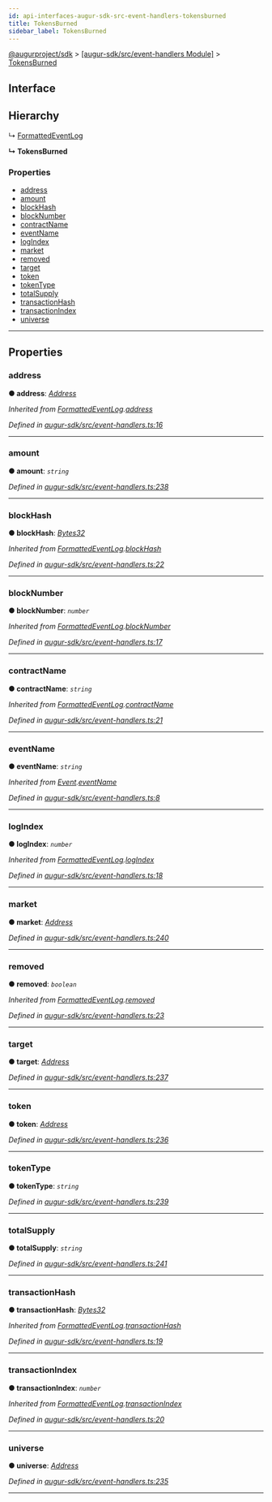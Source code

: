 ```yaml
---
id: api-interfaces-augur-sdk-src-event-handlers-tokensburned
title: TokensBurned
sidebar_label: TokensBurned
---
```


[@augurproject/sdk](api-readme.md) > [[augur-sdk/src/event-handlers Module]](api-modules-augur-sdk-src-event-handlers-module.md) > [TokensBurned](api-interfaces-augur-sdk-src-event-handlers-tokensburned.md)

## Interface

## Hierarchy

↳  [FormattedEventLog](api-interfaces-augur-sdk-src-event-handlers-formattedeventlog.md)

**↳ TokensBurned**

### Properties

* [address](api-interfaces-augur-sdk-src-event-handlers-tokensburned.md#address)
* [amount](api-interfaces-augur-sdk-src-event-handlers-tokensburned.md#amount)
* [blockHash](api-interfaces-augur-sdk-src-event-handlers-tokensburned.md#blockhash)
* [blockNumber](api-interfaces-augur-sdk-src-event-handlers-tokensburned.md#blocknumber)
* [contractName](api-interfaces-augur-sdk-src-event-handlers-tokensburned.md#contractname)
* [eventName](api-interfaces-augur-sdk-src-event-handlers-tokensburned.md#eventname)
* [logIndex](api-interfaces-augur-sdk-src-event-handlers-tokensburned.md#logindex)
* [market](api-interfaces-augur-sdk-src-event-handlers-tokensburned.md#market)
* [removed](api-interfaces-augur-sdk-src-event-handlers-tokensburned.md#removed)
* [target](api-interfaces-augur-sdk-src-event-handlers-tokensburned.md#target)
* [token](api-interfaces-augur-sdk-src-event-handlers-tokensburned.md#token)
* [tokenType](api-interfaces-augur-sdk-src-event-handlers-tokensburned.md#tokentype)
* [totalSupply](api-interfaces-augur-sdk-src-event-handlers-tokensburned.md#totalsupply)
* [transactionHash](api-interfaces-augur-sdk-src-event-handlers-tokensburned.md#transactionhash)
* [transactionIndex](api-interfaces-augur-sdk-src-event-handlers-tokensburned.md#transactionindex)
* [universe](api-interfaces-augur-sdk-src-event-handlers-tokensburned.md#universe)

---

## Properties

<a id="address"></a>

###  address

**● address**: *[Address](api-modules-augur-sdk-src-event-handlers-module.md#address)*

*Inherited from [FormattedEventLog](api-interfaces-augur-sdk-src-event-handlers-formattedeventlog.md).[address](api-interfaces-augur-sdk-src-event-handlers-formattedeventlog.md#address)*

*Defined in [augur-sdk/src/event-handlers.ts:16](https://github.com/AugurProject/augur/blob/0787bf1a23/packages/augur-sdk/src/event-handlers.ts#L16)*

___
<a id="amount"></a>

###  amount

**● amount**: *`string`*

*Defined in [augur-sdk/src/event-handlers.ts:238](https://github.com/AugurProject/augur/blob/0787bf1a23/packages/augur-sdk/src/event-handlers.ts#L238)*

___
<a id="blockhash"></a>

###  blockHash

**● blockHash**: *[Bytes32](api-modules-augur-sdk-src-event-handlers-module.md#bytes32)*

*Inherited from [FormattedEventLog](api-interfaces-augur-sdk-src-event-handlers-formattedeventlog.md).[blockHash](api-interfaces-augur-sdk-src-event-handlers-formattedeventlog.md#blockhash)*

*Defined in [augur-sdk/src/event-handlers.ts:22](https://github.com/AugurProject/augur/blob/0787bf1a23/packages/augur-sdk/src/event-handlers.ts#L22)*

___
<a id="blocknumber"></a>

###  blockNumber

**● blockNumber**: *`number`*

*Inherited from [FormattedEventLog](api-interfaces-augur-sdk-src-event-handlers-formattedeventlog.md).[blockNumber](api-interfaces-augur-sdk-src-event-handlers-formattedeventlog.md#blocknumber)*

*Defined in [augur-sdk/src/event-handlers.ts:17](https://github.com/AugurProject/augur/blob/0787bf1a23/packages/augur-sdk/src/event-handlers.ts#L17)*

___
<a id="contractname"></a>

###  contractName

**● contractName**: *`string`*

*Inherited from [FormattedEventLog](api-interfaces-augur-sdk-src-event-handlers-formattedeventlog.md).[contractName](api-interfaces-augur-sdk-src-event-handlers-formattedeventlog.md#contractname)*

*Defined in [augur-sdk/src/event-handlers.ts:21](https://github.com/AugurProject/augur/blob/0787bf1a23/packages/augur-sdk/src/event-handlers.ts#L21)*

___
<a id="eventname"></a>

###  eventName

**● eventName**: *`string`*

*Inherited from [Event](api-interfaces-augur-sdk-src-event-handlers-event.md).[eventName](api-interfaces-augur-sdk-src-event-handlers-event.md#eventname)*

*Defined in [augur-sdk/src/event-handlers.ts:8](https://github.com/AugurProject/augur/blob/0787bf1a23/packages/augur-sdk/src/event-handlers.ts#L8)*

___
<a id="logindex"></a>

###  logIndex

**● logIndex**: *`number`*

*Inherited from [FormattedEventLog](api-interfaces-augur-sdk-src-event-handlers-formattedeventlog.md).[logIndex](api-interfaces-augur-sdk-src-event-handlers-formattedeventlog.md#logindex)*

*Defined in [augur-sdk/src/event-handlers.ts:18](https://github.com/AugurProject/augur/blob/0787bf1a23/packages/augur-sdk/src/event-handlers.ts#L18)*

___
<a id="market"></a>

###  market

**● market**: *[Address](api-modules-augur-sdk-src-event-handlers-module.md#address)*

*Defined in [augur-sdk/src/event-handlers.ts:240](https://github.com/AugurProject/augur/blob/0787bf1a23/packages/augur-sdk/src/event-handlers.ts#L240)*

___
<a id="removed"></a>

###  removed

**● removed**: *`boolean`*

*Inherited from [FormattedEventLog](api-interfaces-augur-sdk-src-event-handlers-formattedeventlog.md).[removed](api-interfaces-augur-sdk-src-event-handlers-formattedeventlog.md#removed)*

*Defined in [augur-sdk/src/event-handlers.ts:23](https://github.com/AugurProject/augur/blob/0787bf1a23/packages/augur-sdk/src/event-handlers.ts#L23)*

___
<a id="target"></a>

###  target

**● target**: *[Address](api-modules-augur-sdk-src-event-handlers-module.md#address)*

*Defined in [augur-sdk/src/event-handlers.ts:237](https://github.com/AugurProject/augur/blob/0787bf1a23/packages/augur-sdk/src/event-handlers.ts#L237)*

___
<a id="token"></a>

###  token

**● token**: *[Address](api-modules-augur-sdk-src-event-handlers-module.md#address)*

*Defined in [augur-sdk/src/event-handlers.ts:236](https://github.com/AugurProject/augur/blob/0787bf1a23/packages/augur-sdk/src/event-handlers.ts#L236)*

___
<a id="tokentype"></a>

###  tokenType

**● tokenType**: *`string`*

*Defined in [augur-sdk/src/event-handlers.ts:239](https://github.com/AugurProject/augur/blob/0787bf1a23/packages/augur-sdk/src/event-handlers.ts#L239)*

___
<a id="totalsupply"></a>

###  totalSupply

**● totalSupply**: *`string`*

*Defined in [augur-sdk/src/event-handlers.ts:241](https://github.com/AugurProject/augur/blob/0787bf1a23/packages/augur-sdk/src/event-handlers.ts#L241)*

___
<a id="transactionhash"></a>

###  transactionHash

**● transactionHash**: *[Bytes32](api-modules-augur-sdk-src-event-handlers-module.md#bytes32)*

*Inherited from [FormattedEventLog](api-interfaces-augur-sdk-src-event-handlers-formattedeventlog.md).[transactionHash](api-interfaces-augur-sdk-src-event-handlers-formattedeventlog.md#transactionhash)*

*Defined in [augur-sdk/src/event-handlers.ts:19](https://github.com/AugurProject/augur/blob/0787bf1a23/packages/augur-sdk/src/event-handlers.ts#L19)*

___
<a id="transactionindex"></a>

###  transactionIndex

**● transactionIndex**: *`number`*

*Inherited from [FormattedEventLog](api-interfaces-augur-sdk-src-event-handlers-formattedeventlog.md).[transactionIndex](api-interfaces-augur-sdk-src-event-handlers-formattedeventlog.md#transactionindex)*

*Defined in [augur-sdk/src/event-handlers.ts:20](https://github.com/AugurProject/augur/blob/0787bf1a23/packages/augur-sdk/src/event-handlers.ts#L20)*

___
<a id="universe"></a>

###  universe

**● universe**: *[Address](api-modules-augur-sdk-src-event-handlers-module.md#address)*

*Defined in [augur-sdk/src/event-handlers.ts:235](https://github.com/AugurProject/augur/blob/0787bf1a23/packages/augur-sdk/src/event-handlers.ts#L235)*

___

